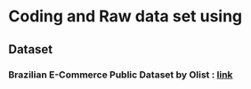 # Coding and Raw data set using

## Dataset

### Brazilian E-Commerce Public Dataset by Olist : [link](https://www.kaggle.com/datasets/olistbr/brazilian-ecommerce?resource=download)
